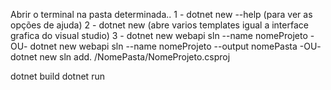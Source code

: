 

Abrir o terminal na pasta determinada..
1 - dotnet new --help (para ver as opções de ajuda)
2 - dotnet new (abre varios templates igual a interface grafica do visual studio)
3 - dotnet new webapi sln --name nomeProjeto -OU- dotnet new webapi sln --name nomeProjeto --output nomePasta -OU- dotnet new sln add. /NomePasta/NomeProjeto.csproj

dotnet build 
dotnet run